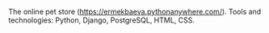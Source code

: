 The online pet store (https://ermekbaeva.pythonanywhere.com/).
Tools and technologies: Python, Django, PostgreSQL, HTML, CSS.
